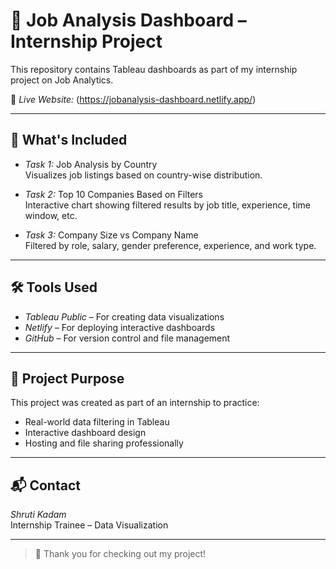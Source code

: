 # 💼 Job Analysis Dashboard – Internship Project

This repository contains Tableau dashboards as part of my internship project on Job Analytics.

🔗 *Live Website:* (https://jobanalysis-dashboard.netlify.app/)

---

## 📂 What's Included

- *Task 1:* Job Analysis by Country  
  Visualizes job listings based on country-wise distribution.

- *Task 2:* Top 10 Companies Based on Filters  
  Interactive chart showing filtered results by job title, experience, time window, etc.

- *Task 3:* Company Size vs Company Name  
  Filtered by role, salary, gender preference, experience, and work type.

---

## 🛠 Tools Used

- *Tableau Public* – For creating data visualizations  
- *Netlify* – For deploying interactive dashboards  
- *GitHub* – For version control and file management

---

## 📌 Project Purpose

This project was created as part of an internship to practice:
- Real-world data filtering in Tableau
- Interactive dashboard design
- Hosting and file sharing professionally

---

## 📬 Contact

*Shruti Kadam*  
Internship Trainee – Data Visualization

---

> 🌟 Thank you for checking out my project!
